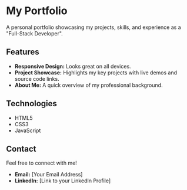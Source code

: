 # My Portfolio

A personal portfolio showcasing my projects, skills, and experience as a "Full-Stack Developer".

## **Features**

* **Responsive Design:** Looks great on all devices.
* **Project Showcase:** Highlights my key projects with live demos and source code links.
* **About Me:** A quick overview of my professional background.

## **Technologies**

* HTML5
* CSS3
* JavaScript

## **Contact**

Feel free to connect with me!

* **Email:** [Your Email Address]
* **LinkedIn:** [Link to your LinkedIn Profile]